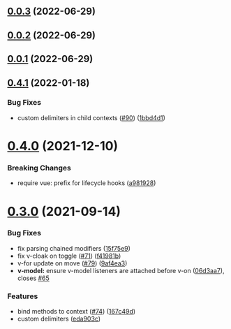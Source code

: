## [0.0.3](https://github.com/envomer/petite-vue/compare/v0.0.2...v0.0.3) (2022-06-29)

## [0.0.2](https://github.com/vuejs/petite-vue/compare/v0.0.1...v0.0.2) (2022-06-29)

## [0.0.1](https://github.com/vuejs/petite-vue/compare/v0.4.1...v0.0.1) (2022-06-29)

## [0.4.1](https://github.com/vuejs/petite-vue/compare/v0.4.0...v0.4.1) (2022-01-18)

### Bug Fixes

- custom delimiters in child contexts ([#90](https://github.com/vuejs/petite-vue/issues/90)) ([1bbd4d1](https://github.com/vuejs/petite-vue/commit/1bbd4d1c00c6c19f2ee6740e728fb274101fc6c9))

# [0.4.0](https://github.com/vuejs/petite-vue/compare/v0.3.0...v0.4.0) (2021-12-10)

### Breaking Changes

- require vue: prefix for lifecycle hooks ([a981928](https://github.com/vuejs/petite-vue/commit/a9819283f8504a9c2d0cea4d9d122028eba2d10d))

# [0.3.0](https://github.com/vuejs/petite-vue/compare/v0.2.3...v0.3.0) (2021-09-14)

### Bug Fixes

- fix parsing chained modifiers ([15f75e9](https://github.com/vuejs/petite-vue/commit/15f75e94db3ce1d3630d7ffc10e2db4748d94f3e))
- fix v-cloak on toggle ([#71](https://github.com/vuejs/petite-vue/issues/71)) ([f41981b](https://github.com/vuejs/petite-vue/commit/f41981b32ae4832e58223f55c209fd112dfbede7))
- v-for update on move ([#79](https://github.com/vuejs/petite-vue/issues/79)) ([9af4ea3](https://github.com/vuejs/petite-vue/commit/9af4ea35957053665e586556f7ffb90b9077db26))
- **v-model:** ensure v-model listeners are attached before v-on ([06d3aa7](https://github.com/vuejs/petite-vue/commit/06d3aa79b066410fe4e270b1a9dad65cb8d3fb97)), closes [#65](https://github.com/vuejs/petite-vue/issues/65)

### Features

- bind methods to context ([#74](https://github.com/vuejs/petite-vue/issues/74)) ([167c49d](https://github.com/vuejs/petite-vue/commit/167c49d6940c6f35c6002093d8807ac0e835dcea))
- custom delimiters ([eda903c](https://github.com/vuejs/petite-vue/commit/eda903c0a93fe048219b74b0a44064c87b553ad4))
